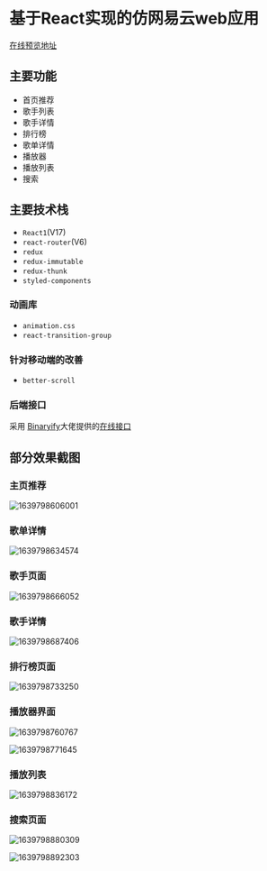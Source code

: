 # 基于React实现的仿网易云web应用

[在线预览地址](http://youky.top/netease_music/ ) 



## 主要功能

- 首页推荐
- 歌手列表
- 歌手详情
- 排行榜
- 歌单详情
- 播放器
- 播放列表
- 搜索



## 主要技术栈

- `React1`(V17)
- `react-router`(V6)
- `redux`
- `redux-immutable`
- `redux-thunk`
- `styled-components`



### 动画库

- `animation.css`
- `react-transition-group`



### 针对移动端的改善

- `better-scroll`



### 后端接口

采用 [Binaryify](https://github.com/Binaryify)大佬提供的[在线接口](https://github.com/Binaryify/NeteaseCloudMusicApi)



## 部分效果截图

### 主页推荐

![1639798606001](https://github.com/Youky1/netease_music/blob/master/README.assets/1639798606001.png)

### 歌单详情

![1639798634574](https://github.com/Youky1/netease_music/blob/master/README.assets/1639798634574.png)



### 歌手页面

![1639798666052](https://github.com/Youky1/netease_music/blob/master/README.assets/1639798666052.png)

### 歌手详情

![1639798687406](https://github.com/Youky1/netease_music/blob/master/README.assets/1639798687406.png)

### 排行榜页面

![1639798733250](https://github.com/Youky1/netease_music/blob/master/README.assets/1639798733250.png)



### 播放器界面

![1639798760767](https://github.com/Youky1/netease_music/blob/master/README.assets/1639798760767.png)



![1639798771645](https://github.com/Youky1/netease_music/blob/master/README.assets/1639798771645.png)

### 播放列表

![1639798836172](https://github.com/Youky1/netease_music/blob/master/README.assets/1639798836172.png)



### 搜索页面

![1639798880309](https://github.com/Youky1/netease_music/blob/master/README.assets/1639798880309.png)

![1639798892303](https://github.com/Youky1/netease_music/blob/master/README.assets/1639798892303.png)

